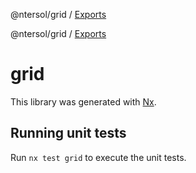 @ntersol/grid / [Exports](modules.md)

@ntersol/grid / [Exports](modules.md)

# grid

This library was generated with [Nx](https://nx.dev).

## Running unit tests

Run `nx test grid` to execute the unit tests.
